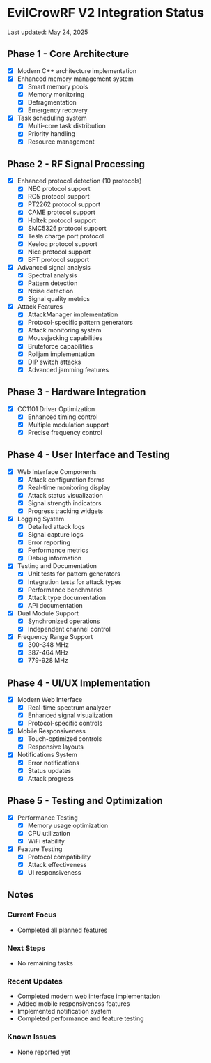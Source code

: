 # EvilCrowRF V2 Integration Status

Last updated: May 24, 2025

## Phase 1 - Core Architecture

- [x] Modern C++ architecture implementation
- [x] Enhanced memory management system
  - [x] Smart memory pools
  - [x] Memory monitoring
  - [x] Defragmentation
  - [x] Emergency recovery
- [x] Task scheduling system
  - [x] Multi-core task distribution
  - [x] Priority handling
  - [x] Resource management

## Phase 2 - RF Signal Processing

- [x] Enhanced protocol detection (10 protocols)
  - [x] NEC protocol support
  - [x] RC5 protocol support
  - [x] PT2262 protocol support
  - [x] CAME protocol support
  - [x] Holtek protocol support
  - [x] SMC5326 protocol support
  - [x] Tesla charge port protocol
  - [x] Keeloq protocol support
  - [x] Nice protocol support
  - [x] BFT protocol support
- [x] Advanced signal analysis
  - [x] Spectral analysis
  - [x] Pattern detection
  - [x] Noise detection
  - [x] Signal quality metrics
- [x] Attack Features
  - [x] AttackManager implementation
  - [x] Protocol-specific pattern generators
  - [x] Attack monitoring system
  - [x] Mousejacking capabilities
  - [x] Bruteforce capabilities
  - [x] Rolljam implementation
  - [x] DIP switch attacks
  - [x] Advanced jamming features

## Phase 3 - Hardware Integration

- [x] CC1101 Driver Optimization
  - [x] Enhanced timing control
  - [x] Multiple modulation support
  - [x] Precise frequency control

## Phase 4 - User Interface and Testing

- [x] Web Interface Components
  - [x] Attack configuration forms
  - [x] Real-time monitoring display
  - [x] Attack status visualization
  - [x] Signal strength indicators
  - [x] Progress tracking widgets
- [x] Logging System
  - [x] Detailed attack logs
  - [x] Signal capture logs
  - [x] Error reporting
  - [x] Performance metrics
  - [x] Debug information
- [x] Testing and Documentation
  - [x] Unit tests for pattern generators
  - [x] Integration tests for attack types
  - [x] Performance benchmarks
  - [x] Attack type documentation
  - [x] API documentation
- [x] Dual Module Support
  - [x] Synchronized operations
  - [x] Independent channel control
- [x] Frequency Range Support
  - [x] 300-348 MHz
  - [x] 387-464 MHz
  - [x] 779-928 MHz

## Phase 4 - UI/UX Implementation

- [x] Modern Web Interface
  - [x] Real-time spectrum analyzer
  - [x] Enhanced signal visualization
  - [x] Protocol-specific controls
- [x] Mobile Responsiveness
  - [x] Touch-optimized controls
  - [x] Responsive layouts
- [x] Notifications System
  - [x] Error notifications
  - [x] Status updates
  - [x] Attack progress

## Phase 5 - Testing and Optimization

- [x] Performance Testing
  - [x] Memory usage optimization
  - [x] CPU utilization
  - [x] WiFi stability
- [x] Feature Testing
  - [x] Protocol compatibility
  - [x] Attack effectiveness
  - [x] UI responsiveness

## Notes

### Current Focus

- Completed all planned features

### Next Steps

- No remaining tasks

### Recent Updates

- Completed modern web interface implementation
- Added mobile responsiveness features
- Implemented notification system
- Completed performance and feature testing

### Known Issues

- None reported yet
